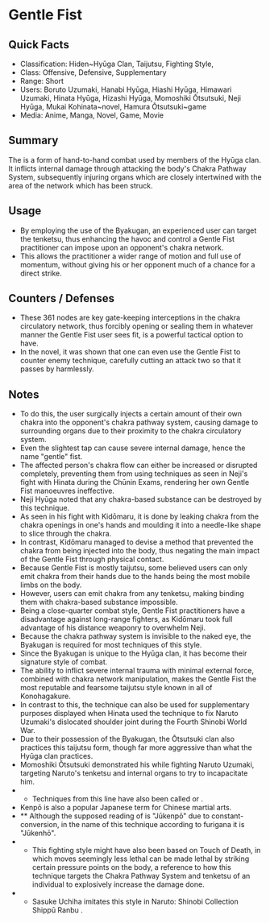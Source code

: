 # Gentle Fist

## Quick Facts
- Classification: Hiden~Hyūga Clan, Taijutsu, Fighting Style,
- Class: Offensive, Defensive, Supplementary
- Range: Short
- Users: Boruto Uzumaki, Hanabi Hyūga, Hiashi Hyūga, Himawari Uzumaki, Hinata Hyūga, Hizashi Hyūga, Momoshiki Ōtsutsuki, Neji Hyūga, Mukai Kohinata~novel, Hamura Ōtsutsuki~game
- Media: Anime, Manga, Novel, Game, Movie

## Summary
The is a form of hand-to-hand combat used by members of the Hyūga clan. It inflicts internal damage through attacking the body's Chakra Pathway System, subsequently injuring organs which are closely intertwined with the area of the network which has been struck.

## Usage
- By employing the use of the Byakugan, an experienced user can target the tenketsu, thus enhancing the havoc and control a Gentle Fist practitioner can impose upon an opponent's chakra network.
- This allows the practitioner a wider range of motion and full use of momentum, without giving his or her opponent much of a chance for a direct strike.

## Counters / Defenses
- These 361 nodes are key gate-keeping interceptions in the chakra circulatory network, thus forcibly opening or sealing them in whatever manner the Gentle Fist user sees fit, is a powerful tactical option to have.
- In the novel, it was shown that one can even use the Gentle Fist to counter enemy technique, carefully cutting an attack two so that it passes by harmlessly.

## Notes
- To do this, the user surgically injects a certain amount of their own chakra into the opponent's chakra pathway system, causing damage to surrounding organs due to their proximity to the chakra circulatory system.
- Even the slightest tap can cause severe internal damage, hence the name "gentle" fist.
- The affected person's chakra flow can either be increased or disrupted completely, preventing them from using techniques as seen in Neji's fight with Hinata during the Chūnin Exams, rendering her own Gentle Fist manoeuvres ineffective.
- Neji Hyūga noted that any chakra-based substance can be destroyed by this technique.
- As seen in his fight with Kidōmaru, it is done by leaking chakra from the chakra openings in one's hands and moulding it into a needle-like shape to slice through the chakra.
- In contrast, Kidōmaru managed to devise a method that prevented the chakra from being injected into the body, thus negating the main impact of the Gentle Fist through physical contact.
- Because Gentle Fist is mostly taijutsu, some believed users can only emit chakra from their hands due to the hands being the most mobile limbs on the body.
- However, users can emit chakra from any tenketsu, making binding them with chakra-based substance impossible.
- Being a close-quarter combat style, Gentle Fist practitioners have a disadvantage against long-range fighters, as Kidōmaru took full advantage of his distance weaponry to overwhelm Neji.
- Because the chakra pathway system is invisible to the naked eye, the Byakugan is required for most techniques of this style.
- Since the Byakugan is unique to the Hyūga clan, it has become their signature style of combat.
- The ability to inflict severe internal trauma with minimal external force, combined with chakra network manipulation, makes the Gentle Fist the most reputable and fearsome taijutsu style known in all of Konohagakure.
- In contrast to this, the technique can also be used for supplementary purposes displayed when Hinata used the technique to fix Naruto Uzumaki's dislocated shoulder joint during the Fourth Shinobi World War.
- Due to their possession of the Byakugan, the Ōtsutsuki clan also practices this taijutsu form, though far more aggressive than what the Hyūga clan practices.
- Momoshiki Ōtsutsuki demonstrated his while fighting Naruto Uzumaki, targeting Naruto's tenketsu and internal organs to try to incapacitate him.
- * Techniques from this line have also been called or .
- Kenpō is also a popular Japanese term for Chinese martial arts.
- ** Although the supposed reading of is "Jūkenpō" due to constant-conversion, in the name of this technique according to furigana it is "Jūkenhō".
- * This fighting style might have also been based on Touch of Death, in which moves seemingly less lethal can be made lethal by striking certain pressure points on the body, a reference to how this technique targets the Chakra Pathway System and tenketsu of an individual to explosively increase the damage done.
- * Sasuke Uchiha imitates this style in Naruto: Shinobi Collection Shippū Ranbu .

